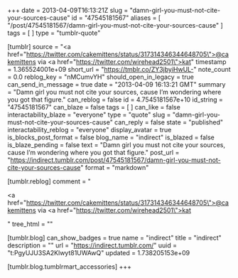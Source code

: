 +++
date = 2013-04-09T16:13:21Z
slug = "damn-girl-you-must-not-cite-your-sources-cause"
id = "47545181567"
aliases = [ "/post/47545181567/damn-girl-you-must-not-cite-your-sources-cause" ]
tags = [ ]
type = "tumblr-quote"

[tumblr]
source = "<a href=\"https://twitter.com/cakemittens/status/317314346344648705\">@cakemittens</a> via <a href=\"https://twitter.com/wirehead2501\">kat</a>"
timestamp = 1.365524001e+09
short_url = "https://tmblr.co/ZY3jbyiHwUL-"
note_count = 0.0
reblog_key = "nMCumvYH"
should_open_in_legacy = true
can_send_in_message = true
date = "2013-04-09 16:13:21 GMT"
summary = "Damn girl you must not cite your sources, cause I’m wondering where you got that figure."
can_reblog = false
id = 4.7545181567e+10
id_string = "47545181567"
can_blaze = false
tags = [ ]
can_like = false
interactability_blaze = "everyone"
type = "quote"
slug = "damn-girl-you-must-not-cite-your-sources-cause"
can_reply = false
state = "published"
interactability_reblog = "everyone"
display_avatar = true
is_blocks_post_format = false
blog_name = "indirect"
is_blazed = false
is_blaze_pending = false
text = "Damn girl you must not cite your sources, cause I&rsquo;m wondering where you got that figure."
post_url = "https://indirect.tumblr.com/post/47545181567/damn-girl-you-must-not-cite-your-sources-cause"
format = "markdown"

[tumblr.reblog]
comment = "<p><a href=\"https://twitter.com/cakemittens/status/317314346344648705\">@cakemittens</a> via <a href=\"https://twitter.com/wirehead2501\">kat</a></p>"
tree_html = ""

[tumblr.blog]
can_show_badges = true
name = "indirect"
title = "indirect"
description = ""
url = "https://indirect.tumblr.com/"
uuid = "t:PgyUJU3SA2Klwyt81UWAwQ"
updated = 1.738205153e+09

[tumblr.blog.tumblrmart_accessories]
+++
